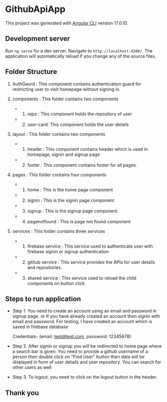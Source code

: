 # GithubApiApp

This project was generated with [Angular CLI](https://github.com/angular/angular-cli) version 17.0.10.

## Development server

Run `ng serve` for a dev server. Navigate to `http://localhost:4200/`. The application will automatically reload if you change any of the source files.

## Folder Structure

1. AuthGaurd : This component contains authentication guard for restricting user to visit homepage without signing in.

2. components : This folder contains two components
    - 1. repo : This component holds the repository of user 
    - 2. user-card: This component holds the user details

3. layout : This folder contains two components 
    - 1. header : This component contains header which is used in homepage, signin and signup page 
    - 2. footer : This component contains footer for all pages.

4. pages : This folder contains four components
    - 1. home : This is the home page component 
    - 2. signin : This is the signin page component 
    - 3. signup : This is the signup page component
    - 4. pagenotfound : This is page not found component

5. services : This folder contains three services 
    - 1. firebase service : This service used to authenticate user with firebase signin or signup authentication 
    - 2. github service : This service provides the APIs for user details and repositories. 
    - 3. shared service : This service used to reload the child components on button click

## Steps to run application

- Step 1. You need to create an account using an email and password in signup page.
  or
  If you have already created an account then signin with email and password. For testing, I have created an account which is saved in firebase database

  Credentials- (email: test@test.com, password: 12345678)

- Step 2. After signin or signup you will be redirected to home page where a search bar is given. You need to provide a github username of a person then double click on "Find User" button then data will be displayed in form of user details and user repository. You can search for other users as well

- Step 3. To logout, you need to click on the logout button in the header.

## Thank you
